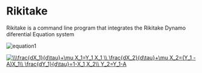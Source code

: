 # Rikitake 
Rikitake is a command line program that integrates the Rikitake Dynamo diferential Equation system


![equation1](https://latex.codecogs.com/png.latex?\\\frac{dX_1}{d\tau}&plus;\mu&space;X_1=Y_1&space;X_1&space;\\&space;\frac{dX_2}{d\tau}&plus;\mu&space;X_2=(Y_1&space;-A)X_1\\&space;\frac{dY_1}{d\tau}=1-X_1&space;X_2\\&space;Y_2=Y_1-A)

<a href="https://www.codecogs.com/eqnedit.php?latex=\\\frac{dX_1}{d\tau}&plus;\mu&space;X_1=Y_1&space;X_1&space;\\&space;\frac{dX_2}{d\tau}&plus;\mu&space;X_2=(Y_1&space;-A)X_1\\&space;\frac{dY_1}{d\tau}=1-X_1&space;X_2\\&space;Y_2=Y_1-A" target="_blank"><img src="https://latex.codecogs.com/png.latex?\\\frac{dX_1}{d\tau}&plus;\mu&space;X_1=Y_1&space;X_1&space;\\&space;\frac{dX_2}{d\tau}&plus;\mu&space;X_2=(Y_1&space;-A)X_1\\&space;\frac{dY_1}{d\tau}=1-X_1&space;X_2\\&space;Y_2=Y_1-A" title="\\\frac{dX_1}{d\tau}+\mu X_1=Y_1 X_1 \\ \frac{dX_2}{d\tau}+\mu X_2=(Y_1 -A)X_1\\ \frac{dY_1}{d\tau}=1-X_1 X_2\\ Y_2=Y_1-A" />